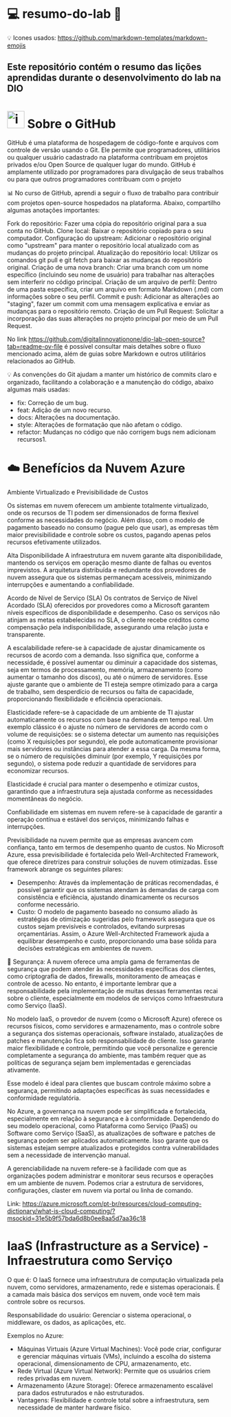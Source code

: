 # 💻 resumo-do-lab 🚀

💡 Icones usados: <https://github.com/markdown-templates/markdown-emojis>


Este repositório contém o resumo das lições aprendidas durante o desenvolvimento do lab na DIO
---
# <img src="https://img.icons8.com/?size=100&id=akG4VRhAoSii&format=png&color=000000" alt="image" width="40" height="40">  Sobre o GitHub 

GitHub é uma plataforma de hospedagem de código-fonte e arquivos com controle de versão usando o Git. Ele permite que programadores, utilitários ou qualquer usuário cadastrado na plataforma contribuam em projetos privados e/ou Open Source de qualquer lugar do mundo. GitHub é amplamente utilizado por programadores para divulgação de seus trabalhos ou para que outros programadores contribuam com o projeto


📊 No curso de GitHub, aprendi a seguir o fluxo de trabalho para contribuir com projetos open-source hospedados na plataforma. Abaixo, compartilho algumas anotações importantes:

Fork do repositório: Fazer uma cópia do repositório original para a sua conta no GitHub.
Clone local: Baixar o repositório copiado para o seu computador.
Configuração do upstream: Adicionar o repositório original como "upstream" para manter o repositório local atualizado com as mudanças do projeto principal.
Atualização do repositório local: Utilizar os comandos git pull e git fetch para baixar as mudanças do repositório original.
Criação de uma nova branch: Criar uma branch com um nome específico (incluindo seu nome de usuário) para trabalhar nas alterações sem interferir no código principal.
Criação de um arquivo de perfil: Dentro de uma pasta específica, criar um arquivo em formato Markdown (.md) com informações sobre o seu perfil.
Commit e push: Adicionar as alterações ao "staging", fazer um commit com uma mensagem explicativa e enviar as mudanças para o repositório remoto.
Criação de um Pull Request: Solicitar a incorporação das suas alterações no projeto principal por meio de um Pull Request.

No link <https://github.com/digitalinnovationone/dio-lab-open-source?tab=readme-ov-file> é possível consultar mais detalhes sobre o fluxo mencionado acima, além de guias sobre Markdown e outros utilitários relacionados ao GitHub.

💡 As convenções do Git ajudam a manter um histórico de commits claro e organizado, facilitando a colaboração e a manutenção do código, abaixo algumas mais usadas:

* fix: Correção de um bug.
* feat: Adição de um novo recurso.
* docs: Alterações na documentação.
* style: Alterações de formatação que não afetam o código.
* refactor: Mudanças no código que não corrigem bugs nem adicionam recursos1.


# ☁️ Benefícios da Nuvem Azure 


 Ambiente Virtualizado e Previsibilidade de Custos

Os sistemas em nuvem oferecem um ambiente totalmente virtualizado, onde os recursos de TI podem ser dimensionados de forma flexível conforme as necessidades do negócio. Além disso, com o modelo de pagamento baseado no consumo (pague pelo que usar), as empresas têm maior previsibilidade e controle sobre os custos, pagando apenas pelos recursos efetivamente utilizados.

Alta Disponibilidade
A infraestrutura em nuvem garante alta disponibilidade, mantendo os serviços em operação mesmo diante de falhas ou eventos imprevistos. A arquitetura distribuída e redundante dos provedores de nuvem assegura que os sistemas permaneçam acessíveis, minimizando interrupções e aumentando a confiabilidade.

Acordo de Nível de Serviço (SLA)
Os contratos de Serviço de Nível Acordado (SLA) oferecidos por provedores como a Microsoft garantem níveis específicos de disponibilidade e desempenho. Caso os serviços não atinjam as metas estabelecidas no SLA, o cliente recebe créditos como compensação pela indisponibilidade, assegurando uma relação justa e transparente.

A escalabilidade refere-se à capacidade de ajustar dinamicamente os recursos de acordo com a demanda. Isso significa que, conforme a necessidade, é possível aumentar ou diminuir a capacidade dos sistemas, seja em termos de processamento, memória, armazenamento (como aumentar o tamanho dos discos), ou até o número de servidores. Esse ajuste garante que o ambiente de TI esteja sempre otimizado para a carga de trabalho, sem desperdício de recursos ou falta de capacidade, proporcionando flexibilidade e eficiência operacionais.

Elasticidade refere-se à capacidade de um ambiente de TI ajustar automaticamente os recursos com base na demanda em tempo real. Um exemplo clássico é o ajuste no número de servidores de acordo com o volume de requisições: se o sistema detectar um aumento nas requisições (como X requisições por segundo), ele pode automaticamente provisionar mais servidores ou instâncias para atender a essa carga. Da mesma forma, se o número de requisições diminuir (por exemplo, Y requisições por segundo), o sistema pode reduzir a quantidade de servidores para economizar recursos.

Elasticidade é crucial para manter o desempenho e otimizar custos, garantindo que a infraestrutura seja ajustada conforme as necessidades momentâneas do negócio.

Confiabilidade em sistemas em nuvem refere-se à capacidade de garantir a operação contínua e estável dos serviços, minimizando falhas e interrupções.

Previsibilidade na nuvem permite que as empresas avancem com confiança, tanto em termos de desempenho quanto de custos. No Microsoft Azure, essa previsibilidade é fortalecida pelo Well-Architected Framework, que oferece diretrizes para construir soluções de nuvem otimizadas. Esse framework abrange os seguintes pilares:

* Desempenho: Através da implementação de práticas recomendadas, é possível garantir que os sistemas atendam às demandas de carga com consistência e eficiência, ajustando dinamicamente os recursos conforme necessário.
* Custo: O modelo de pagamento baseado no consumo aliado às estratégias de otimização sugeridas pelo framework assegura que os custos sejam previsíveis e controlados, evitando surpresas orçamentárias.
Assim, o Azure Well-Architected Framework ajuda a equilibrar desempenho e custo, proporcionando uma base sólida para decisões estratégicas em ambientes de nuvem.

🔏 Segurança: A nuvem oferece uma ampla gama de ferramentas de segurança que podem atender às necessidades específicas dos clientes, como criptografia de dados, firewalls, monitoramento de ameaças e controle de acesso. No entanto, é importante lembrar que a responsabilidade pela implementação de muitas dessas ferramentas recai sobre o cliente, especialmente em modelos de serviços como Infraestrutura como Serviço (IaaS).

No modelo IaaS, o provedor de nuvem (como o Microsoft Azure) oferece os recursos físicos, como servidores e armazenamento, mas o controle sobre a segurança dos sistemas operacionais, software instalado, atualizações de patches e manutenção fica sob responsabilidade do cliente. Isso garante maior flexibilidade e controle, permitindo que você personalize e gerencie completamente a segurança do ambiente, mas também requer que as políticas de segurança sejam bem implementadas e gerenciadas ativamente.

Esse modelo é ideal para clientes que buscam controle máximo sobre a segurança, permitindo adaptações específicas às suas necessidades e conformidade regulatória.

No Azure, a governança na nuvem pode ser simplificada e fortalecida, especialmente em relação à segurança e à conformidade. Dependendo do seu modelo operacional, como Plataforma como Serviço (PaaS) ou Software como Serviço (SaaS), as atualizações de software e patches de segurança podem ser aplicados automaticamente. Isso garante que os sistemas estejam sempre atualizados e protegidos contra vulnerabilidades sem a necessidade de intervenção manual.

A gerenciabilidade na nuvem refere-se à facilidade com que as organizações podem administrar e monitorar seus recursos e operações em um ambiente de nuvem. Podemos criar a estrutura de servidores, configurações, claster em nuvem via portal ou linha de comando.


Link: https://azure.microsoft.com/pt-br/resources/cloud-computing-dictionary/what-is-cloud-computing/?msockid=31e5b9f57bda6d8b0ee8aa5d7aa36c18



# IaaS (Infrastructure as a Service) - Infraestrutura como Serviço
O que é: O IaaS fornece uma infraestrutura de computação virtualizada pela nuvem, como servidores, armazenamento, rede e sistemas operacionais. É a camada mais básica dos serviços em nuvem, onde você tem mais controle sobre os recursos.

Responsabilidade do usuário: Gerenciar o sistema operacional, o middleware, os dados, as aplicações, etc.

Exemplos no Azure:

* Máquinas Virtuais (Azure Virtual Machines): Você pode criar, configurar e gerenciar máquinas virtuais (VMs), incluindo a escolha do sistema operacional, dimensionamento de CPU, armazenamento, etc.
* Rede Virtual (Azure Virtual Network): Permite que os usuários criem redes privadas em nuvem.
* Armazenamento (Azure Storage): Oferece armazenamento escalável para dados estruturados e não estruturados.
* Vantagens: Flexibilidade e controle total sobre a infraestrutura, sem necessidade de manter hardware físico.



